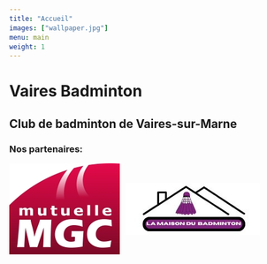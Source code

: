 ```yaml
---
title: "Accueil"
images: ["wallpaper.jpg"]
menu: main
weight: 1
---
```


# Vaires Badminton

## Club de badminton de Vaires-sur-Marne

### Nos partenaires:
<div style="display: flex; align-items: center; column-gap: 10px;">
    <a href="https://www.mutuellemgc.fr" target="_blank">
        <img src="images/logo_mgc.jpg" alt="Mutuelle MGC">
    </a>
    <a href="https://www.lamaisondubadminton.com/" target="_blank">
        <img src="images/logo_victor.jpg" alt="La maison du badminton">
    </a>
</div>
